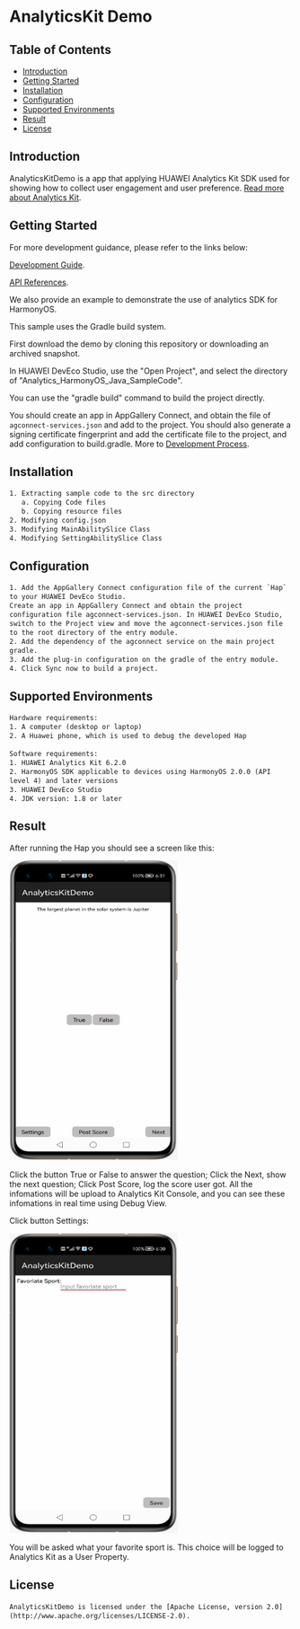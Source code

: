 # AnalyticsKit Demo


## Table of Contents

* [Introduction](#introduction)
* [Getting Started](#getting-started)
* [Installation](#installation)
* [Configuration ](#configuration )
* [Supported Environments](#supported-environments)
* [Result](#result)
* [License](#license)


## Introduction
AnalyticsKitDemo is a app that applying HUAWEI Analytics Kit SDK used for showing how to collect user engagement and user preference.
[Read more about Analytics Kit](https://developer.huawei.com/consumer/en/doc/development/HMSCore-Guides/introduction-0000001050745149).

## Getting Started

For more development guidance, please refer to the links below:

[Development Guide](https://developer.huawei.com/consumer/en/doc/development/HMSCore-Guides/introduction-0000001050745149).

[API References](https://developer.huawei.com/consumer/en/doc/development/HMSCore-References/overview-0000001077819400).

We also provide an example to demonstrate the use of analytics SDK for HarmonyOS.

This sample uses the Gradle build system.

First download the demo by cloning this repository or downloading an archived snapshot.

In HUAWEI DevEco Studio, use the "Open Project", and select the directory of "Analytics_HarmonyOS_Java_SampleCode".

You can use the "gradle build" command to build the project directly.

You should create an app in AppGallery Connect, and obtain the file of `agconnect-services.json` and add to the project. You should also generate a signing certificate fingerprint and add the certificate file to the project, and add configuration to build.gradle. More to [Development Process](https://developer.huawei.com/consumer/en/doc/development/HMSCore-Guides/introduction-0000001050745149).


## Installation
    1. Extracting sample code to the src directory
       a. Copying Code files
       b. Copying resource files
    2. Modifying config.json
    3. Modifying MainAbilitySlice Class
    4. Modifying SettingAbilitySlice Class

## Configuration
    1. Add the AppGallery Connect configuration file of the current `Hap` to your HUAWEI DevEco Studio.
    Create an app in AppGallery Connect and obtain the project configuration file agconnect-services.json. In HUAWEI DevEco Studio, switch to the Project view and move the agconnect-services.json file to the root directory of the entry module.
    2. Add the dependency of the agconnect service on the main project gradle.
    3. Add the plug-in configuration on the gradle of the entry module.
    4. Click Sync now to build a project.

## Supported Environments
    Hardware requirements:
    1. A computer (desktop or laptop)
    2. A Huawei phone, which is used to debug the developed Hap

    Software requirements:
    1. HUAWEI Analytics Kit 6.2.0
    2. HarmonyOS SDK applicable to devices using HarmonyOS 2.0.0 (API level 4) and later versions
    3. HUAWEI DevEco Studio
    4. JDK version: 1.8 or later

## Result
After running the Hap you should see a screen like this:

<img src="./images/screen_0.PNG" height="534" width="300" style="max-width:100%;">

Click the button True or False to answer the question; Click the Next, show the next question; Click Post Score, log the score user got. All the infomations will be upload to Analytics Kit Console, and you can see these infomations in real time using Debug View.

Click button Settings:

<img src="./images/screen_1.PNG" height="534" width="300" style="max-width:100%;">

You will be asked what your favorite sport is. This choice will be logged to Analytics Kit as a User Property.


##  License
    AnalyticsKitDemo is licensed under the [Apache License, version 2.0](http://www.apache.org/licenses/LICENSE-2.0).

